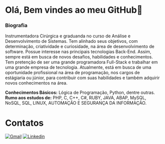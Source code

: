 # Olá, Bem vindes ao meu GitHub👋

### Biografia

Instrumentadora Cirúrgica e graduanda no curso de Análise e Desenvolvimento de Sistemas. Tem alinhado seus objetivos, com determinação, criatividade e curiosidade, na área de desenvolvimento de software. Possue interesse nas principais tecnologias Back-End. Assim, sempre está em busca de novos desafios, habilidades e conhecimentos. Tem pretenção de ser uma grande programadora Full-Stack e trabalhar em uma grande empresa de tecnologia. Atualmente, está em busca de uma oportunidade profissional na área de programação, nos cargos de estágiaria ou júnior, para contribuir com suas habilidades e também adquirir novos conhecimentos na área.

<b>Conhecimentos Básicos:</b> Lógica de Programação, Python, dentre outras. <br>
<b>Rumo aos estudos de:</b> PHP, C, C++, C#, RUBY, JAVA, ABAP, MySQL, NoSQL, SQL, LINUX, AUTOMAÇÃO E SEGURANÇA DA INFORMAÇÃO. 
</div>


# Contatos
<a href="https://mail.google.com/mail/u/0/#inbox" target="_blank">![Gmail](https://img.shields.io/badge/Gmail-D14836?style=for-the-badge&logo=gmail&logoColor=white)</a>
<a href="https://www.linkedin.com/in/annacavalcanti/" target="_blank">![Linkedin](https://img.shields.io/badge/LinkedIn-0077B5?style=for-the-badge&logo=linkedin&logoColor=white)</a>



